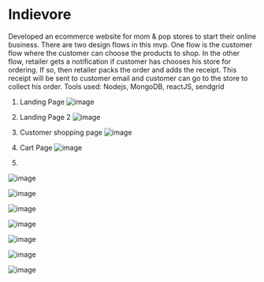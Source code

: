 # Indievore
Developed an ecommerce website for mom & pop stores to start their online business. There are two design flows in this mvp. One flow is the customer flow where the customer can choose the products to shop. In the other flow, retailer gets a notification if customer has chooses his store for ordering. If so, then retailer packs the order and adds the receipt. This receipt will be sent to customer email and customer can go to the store to collect his order.
Tools used: Nodejs, MongoDB, reactJS, sendgrid
1. Landing Page
![image](https://github.com/user-attachments/assets/2d77a856-5fdb-4a6f-91fe-f837af817943)

2. Landing Page 2
![image](https://github.com/user-attachments/assets/3bf4ff7c-f49b-4bde-a97b-9ca7a958943b)

3. Customer shopping page
![image](https://github.com/user-attachments/assets/5ee11b9a-79f5-4a64-94ca-d42946acc3cd)

5. Cart Page
![image](https://github.com/user-attachments/assets/625788e6-6aa8-4832-b6c5-19ff37b47437)

6.
![image](https://github.com/user-attachments/assets/fd7fead9-be33-4dc6-a86e-abf18ee7c323)

![image](https://github.com/user-attachments/assets/937605c3-2716-461f-b510-4f63236db74b)

![image](https://github.com/user-attachments/assets/fb45428a-28cc-4e65-a769-6fa5a9f72cdf)

![image](https://github.com/user-attachments/assets/f376c167-e9d0-470c-b9a0-64f7c5032ef2)

![image](https://github.com/user-attachments/assets/d658a0dd-6160-4e98-8a12-1614dbb5f5fe)

![image](https://github.com/user-attachments/assets/1de3d0d1-ba13-4dd1-9122-98e5111505b3)

![image](https://github.com/user-attachments/assets/ed3e4d2e-cf85-4210-943c-bfe92e755517)










